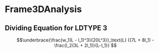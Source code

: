 # Frame3DAnalysis

## Dividing Equation for LDTYPE 3

$$\underbrace{\frac{w_1(L - l_1)^3}{20L^3}}_\text{L} 
{(7L + 8l_1) - \frac{l_2(3L + 2l_1)}{L-l_1}} $$

